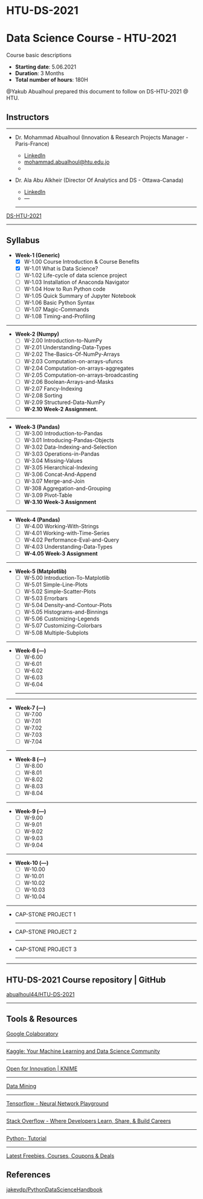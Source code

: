 # HTU-DS-2021

# Data Science Course - HTU-2021

Course basic descriptions

- **Starting date**: 5.06.2021
- **Duration**: 3 Months
- **Total number of hours**: 180H

@Yakub Abualhoul prepared this document to follow on DS-HTU-2021 @ HTU.

## Instructors

---

- Dr. Mohammad Abualhoul (Innovation & Research Projects Manager - Paris-France)
    - [LinkedIn](https://www.linkedin.com/in/m-yakub/)
    - mohammad.abualhoul@htu.edu.jo
    - 
- Dr. Ala Abu Alkheir (Director Of Analytics and DS - Ottawa-Canada)
    - [LinkedIn](https://www.linkedin.com/in/alaabualkheir/)
    - —

    ---

[DS-HTU-2021](https://www.notion.so/852b4b1858fd4a6e9476bd7ba8065df7)

---

## Syllabus

- **Week-1 (Generic)**
    - [x]  W-1.00 Course Introduction & Course Benefits
    - [x]  W-1.01 What is Data Science?
    - [ ]  W-1.02 Life-cycle of data science project
    - [ ]  W-1.03 Installation of Anaconda Navigator
    - [ ]  W-1.04 How to Run Python code
    - [ ]  W-1.05 Quick Summary of Jupyter Notebook
    - [ ]  W-1.06 Basic Python Syntax
    - [ ]  W-1.07 Magic-Commands
    - [ ]  W-1.08 Timing-and-Profiling

---

- **Week-2 (Numpy)**
    - [ ]  W-2.00 Introduction-to-NumPy
    - [ ]  W-2.01 Understanding-Data-Types
    - [ ]  W-2.02 The-Basics-Of-NumPy-Arrays
    - [ ]  W-2.03 Computation-on-arrays-ufuncs
    - [ ]  W-2.04 Computation-on-arrays-aggregates
    - [ ]  W-2.05 Computation-on-arrays-broadcasting
    - [ ]  W-2.06 Boolean-Arrays-and-Masks
    - [ ]  W-2.07 Fancy-Indexing
    - [ ]  W-2.08 Sorting
    - [ ]  W-2.09 Structured-Data-NumPy
    - [ ]  **W-2.10 Week-2 Assignment.**

---

- **Week-3 (Pandas)**
    - [ ]  W-3.00 Introduction-to-Pandas
    - [ ]  W-3.01 Introducing-Pandas-Objects
    - [ ]  W-3.02 Data-Indexing-and-Selection
    - [ ]  W-3.03 Operations-in-Pandas
    - [ ]  W-3.04 Missing-Values
    - [ ]  W-3.05 Hierarchical-Indexing
    - [ ]  W-3.06 Concat-And-Append
    - [ ]  W-3.07 Merge-and-Join
    - [ ]  W-308 Aggregation-and-Grouping
    - [ ]  W-3.09 Pivot-Table
    - [ ]  **W-3.10 Week-3 Assignment**

---

- **Week-4 (Pandas)**
    - [ ]  W-4.00 Working-With-Strings
    - [ ]  W-4.01 Working-with-Time-Series
    - [ ]  W-4.02 Performance-Eval-and-Query
    - [ ]  W-4.03 Understanding-Data-Types
    - [ ]  **W-4.05 Week-3 Assignment**

---

- **Week-5 (Matplotlib)**
    - [ ]  W-5.00 Introduction-To-Matplotlib
    - [ ]  W-5.01 Simple-Line-Plots
    - [ ]  W-5.02 Simple-Scatter-Plots
    - [ ]  W-5.03 Errorbars
    - [ ]  W-5.04 Density-and-Contour-Plots
    - [ ]  W-5.05 Histograms-and-Binnings
    - [ ]  W-5.06 Customizing-Legends
    - [ ]  W-5.07 Customizing-Colorbars
    - [ ]  W-5.08 Multiple-Subplots

---

- **Week-6 (—)**
    - [ ]  W-6.00
    - [ ]  W-6.01
    - [ ]  W-6.02
    - [ ]  W-6.03
    - [ ]  W-6.04

    ---

---

- **Week-7 (—)**
    - [ ]  W-7.00
    - [ ]  W-7.01
    - [ ]  W-7.02
    - [ ]  W-7.03
    - [ ]  W-7.04

---

- **Week-8 (—)**
    - [ ]  W-8.00
    - [ ]  W-8.01
    - [ ]  W-8.02
    - [ ]  W-8.03
    - [ ]  W-8.04

---

- **Week-9 (—)**
    - [ ]  W-9.00
    - [ ]  W-9.01
    - [ ]  W-9.02
    - [ ]  W-9.03
    - [ ]  W-9.04

---

- **Week-10 (—)**
    - [ ]  W-10.00
    - [ ]  W-10.01
    - [ ]  W-10.02
    - [ ]  W-10.03
    - [ ]  W-10.04

---

- CAP-STONE PROJECT 1

    ---

- CAP-STONE PROJECT 2

    ---

- CAP-STONE PROJECT 3

    ---

---

## HTU-DS-2021 Course repository  **| GitHub**

[abualhoul44/HTU-DS-2021](https://github.com/abualhoul44/HTU-DS-2021)

---

## Tools & Resources

[Google Colaboratory](http://colab.research.google.com/)

---

[Kaggle: Your Machine Learning and Data Science Community](https://www.kaggle.com)

---

[Open for Innovation | KNIME](https://www.knime.com)

---

[Data Mining](https://orangedatamining.com)

---

[Tensorflow - Neural Network Playground](http://playground.tensorflow.org/#activation=tanh&batchSize=10&dataset=circle&regDataset=reg-plane&learningRate=0.03&regularizationRate=0&noise=0&networkShape=4,2&seed=0.90835&showTestData=false&discretize=false&percTrainData=50&x=true&y=true&xTimesY=false&xSquared=false&ySquared=false&cosX=false&sinX=false&cosY=false&sinY=false&collectStats=false&problem=classification&initZero=false&hideText=false)

---

[Stack Overflow - Where Developers Learn, Share, & Build Careers](https://stackoverflow.com)

---

[Python- Tutorial](https://www.python-ds.com)

---

[Latest Freebies, Courses, Coupons & Deals](https://freebiesglobal.com)

## References

[jakevdp/PythonDataScienceHandbook](https://github.com/jakevdp/PythonDataScienceHandbook/tree/master/notebooks)
